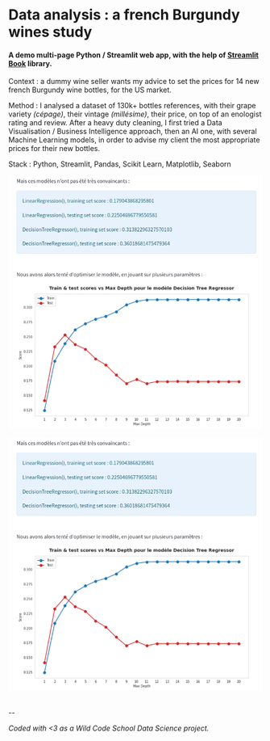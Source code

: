 # Data analysis : a french Burgundy wines study

#### A demo multi-page Python / Streamlit web app, with the help of [Streamlit Book](https://pypi.org/project/streamlit-book/) library.

Context : a dummy wine seller wants my advice to set the prices for 14 new french Burgundy wine bottles, for the US market.

Method : I analysed a dataset of 130k+ bottles references, with their grape variety _(cépage)_, their vintage _(millésime)_, their price, on top of an enologist rating and review.
After a heavy duty cleaning, I first tried a Data Visualisation / Business Intelligence approach, then an AI one, with several Machine Learning models, in order to advise my client the most appropriate prices for their new bottles.

Stack : Python, Streamlit, Pandas, Scikit Learn, Matplotlib, Seaborn 

!["Business Intelligence analysis"](./images/screenshot_ML.png "Business Intelligence analysis")

!["Machine Learning analysis"](./images/screenshot_ML.png "Machine Learning analysis")


<br>
--

_Coded with <3 as a Wild Code School Data Science project._
